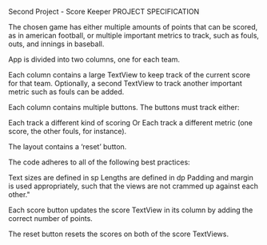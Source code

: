 Second Project - Score Keeper
PROJECT SPECIFICATION

The chosen game has either multiple amounts of points that can be scored, as in american football, or multiple important metrics to track, such as fouls, outs, and innings in baseball.

App is divided into two columns, one for each team.

Each column contains a large TextView to keep track of the current score for that team. Optionally, a second TextView to track another important metric such as fouls can be added.

Each column contains multiple buttons. The buttons must track either:

Each track a different kind of scoring Or Each track a different metric (one score, the other fouls, for instance).

The layout contains a ‘reset’ button.

The code adheres to all of the following best practices:

Text sizes are defined in sp Lengths are defined in dp Padding and margin is used appropriately, such that the views are not crammed up against each other."

Each score button updates the score TextView in its column by adding the correct number of points.

The reset button resets the scores on both of the score TextViews.
